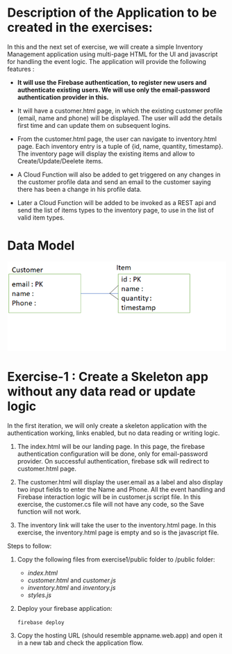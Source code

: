 
# Description of the Application to be created in the exercises:

In this and the next set of exercise, we will create a simple Inventory Management application using multi-page HTML for the UI and javascript for handling the event logic. The application will provide the following features :

* **It will use the Firebase authentication, to register new users and authenticate existing users. We will use only the email-password authentication provider in this.**

* It will have a customer.html page, in which the existing customer profile (email, name and phone) will be displayed. The user will add the details first time and can update them on subsequent logins.

* From the customer.html page, the user can navigate to inventory.html page. Each inventory entry is a tuple of {id, name, quantity, timestamp}. The inventory page will display the existing items and allow to Create/Update/Deelete items.

* A Cloud Function will also be added to get triggered on any changes in the customer profile data and send an email to the customer saying there has been a change in his profile data.

* Later a Cloud Function will be added to be invoked as a REST api and send the list of items types to the inventory page, to use in the list of valid item types.

# Data Model
![ER Diagram](https://github.com/ssarangi17/firebase-1/blob/master/er-diagram.png)

# Exercise-1 : Create a Skeleton app without any data read or update logic

In the first iteration, we will only create a skeleton application with the authentication working, links enabled, but no data reading or writing logic.

1. The index.html will be our landing page. In this page, the firebase authentication configuration will be done, only for email-password provider. On successful authentication, firebase sdk will redirect to customer.html page.

1. The customer.html will display the user.email as a label and also display two input fields to enter the Name and Phone. All the event handling and Firebase interaction logic will be in customer.js script file. In this exercise, the customer.cs file will not have any code, so the Save function will not work.

1. The inventory link will take the user to the inventory.html page. In this exercise, the inventory.html page is empty and so is the javascript file.


Steps to follow:
1. Copy the following files from exercise1/public folder to <your-firebase-root>/public folder:
    * _index.html_
    * _customer.html_ and _customer.js_
    * _inventory.html_ and _inventory.js_
    * _styles.js_ 

1. Deploy your firebase application:

	```firebase deploy```

1. Copy the hosting URL (should resemble appname.web.app) and open it in a new tab and check the application flow.
